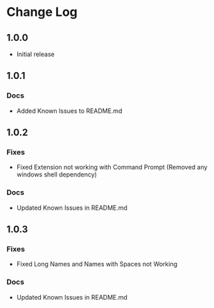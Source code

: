 # Change Log

## 1.0.0
- Initial release

## 1.0.1
### Docs
- Added Known Issues to README.md

## 1.0.2
### Fixes
- Fixed Extension not working with Command Prompt (Removed any windows shell dependency)
### Docs
- Updated Known Issues in README.md

## 1.0.3
### Fixes
- Fixed Long Names and Names with Spaces not Working
### Docs
- Updated Known Issues in README.md